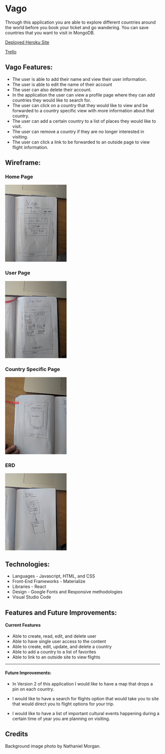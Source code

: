 # Vago

Through this application you are able to explore different countries around the world before you book your ticket and go wandering. You can save countries that you want to visit in MongoDB.

[Deployed Heroku Site](https://vago-travel.herokuapp.com/)

[Trello](https://trello.com/b/sPnKPtKq/vago)

## Vago Features:

* The user is able to add their name and view their user information.
* The user is able to edit the name of their account
* The user can also delete their account.
* In the application the user can view a profile page where they can add countries they would like to search for.
* The user can click on a country that they would like to view and be forwarded to a country specific view with more information about that country.
* The user can add a certain country to a list of places they would like to visit.
* The user can remove a country if they are no longer interested in visiting.
* The user can click a link to be forwarded to an outside page to view flight information.

## Wireframe:

### Home Page
<img src='media/vago_homepage.jpg' alt='landing page' height=250 width=200/>

### User Page
<img src='media/vago_userpage.jpg' alt='user page' height=250 width=200/>

### Country Specific Page
<img src='media/vago_country_specific_page.jpg' alt='country specific page' height=250 width=200/>

### ERD
<img src='media/vago_erd.jpg' alt='erd page' height=250 width=200/>

## Technologies:

* Languages - Javascript, HTML, and CSS
* Front-End Frameworks - Materialize
* Libraries - React
* Design - Google Fonts and Responsive methodologies
* Visual Studio Code

## Features and Future Improvements:

#### Current Features

* Able to create, read, edit, and delete user
* Able to have single user access to the content
* Able to create, edit, update, and delete a country
* Able to add a country to a list of favorites
* Able to link to an outside site to view flights

___

#### Future Improvements:

* In Version 2 of this application I would like to have a map that drops a pin on each country.

* I would like to have a search for flights option that would take you to site that would direct you to flight options for your trip.

* I would like to have a list of important cultural events happening during a certain time of year you are planning on visiting.

## Credits

Background image photo by Nathaniel Morgan.